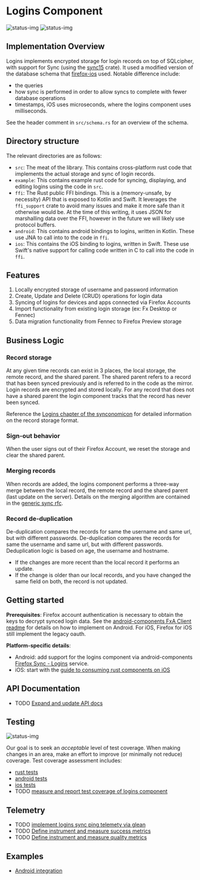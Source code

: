 # Logins Component

![status-img](https://img.shields.io/static/v1?label=production&message=Lockwise,%20Firefox%20iOS&color=darkgreen)
![status-img](https://img.shields.io/static/v1?label=not%20implemented&message=Firefox%20Preview,%20Desktop&color=darkred)

## Implementation Overview
Logins implements encrypted storage for login records on top of SQLcipher, with support for Sync (using the [sync15](https://github.com/mozilla/application-services/tree/master/components/sync15) crate). It used a modified version of the database schema that [firefox-ios](https://github.com/mozilla-mobile/firefox-ios/blob/faa6a2839abf4da2c54ff1b3291174b50b31ab2c/Storage/SQL/SQLiteLogins.swift) used.  Notable difference include:
- the queries
- how sync is performed in order to allow syncs to complete with fewer database operations
- timestamps, iOS uses microseconds, where the logins component uses milliseconds.

See the header comment in `src/schema.rs` for an overview of the schema.

## Directory structure
The relevant directories are as follows:

- `src`: The meat of the library. This contains cross-platform rust code that
  implements the actual storage and sync of login records.
- `example`: This contains example rust code for syncing, displaying, and
  editing logins using the code in `src`.
- `ffi`: The Rust public FFI bindings. This is a (memory-unsafe, by necessity)
  API that is exposed to Kotlin and Swift. It leverages the `ffi_support` crate
  to avoid many issues and make it more safe than it otherwise would be. At the
  time of this writing, it uses JSON for marshalling data over the FFI, however
  in the future we will likely use protocol buffers.
- `android`: This contains android bindings to logins, written in Kotlin. These
  use JNA to call into to the code in `ffi`.
- `ios`: This contains the iOS binding to logins, written in Swift. These use
  Swift's native support for calling code written in C to call into the code in
  `ffi`.

## Features
1. Locally encrypted storage of username and password information
1. Create, Update and Delete (CRUD) operations for login data
1. Syncing of logins for devices and apps connected via Firefox Accounts
1. Import functionality from existing login storage (ex: Fx Desktop or Fennec)
1. Data migration functionality from Fennec to Firefox Preview storage


## Business Logic

### Record storage

At any given time records can exist in 3 places, the local storage, the remote record, and the shared parent.  The shared parent refers to a record that has been synced previously and is referred to in the code as the mirror. Login records are encrypted and stored locally. For any record that does not have a shared parent the login component tracks that the record has never been synced.

Reference the [Logins chapter of the synconomicon](https://mozilla.github.io/application-services/synconomicon/ch01.1-logins.html) for detailed information on the record storage format.

### Sign-out behavior
When the user signs out of their Firefox Account, we reset the storage and clear the shared parent.

### Merging records
When records are added, the logins component performs a three-way merge between the local record, the remote record and the shared parent (last update on the server).  Details on the merging algorithm are contained in the [generic sync rfc](https://github.com/mozilla/application-services/blob/1e2ba102ee1709f51d200a2dd5e96155581a81b2/docs/design/remerge/rfc.md#three-way-merge-algorithm).

### Record de-duplication

De-duplication compares the records for same the username and same url, but with different passwords. De-duplication compares the records for same the username and same url, but with different passwords.  Deduplication logic is based on age, the username and hostname.
- If the changes are more recent than the local record it performs an update.
- If the change is older than our local records, and you have changed the same field on both, the record is not updated.

## Getting started

**Prerequisites**: Firefox account authentication is necessary to obtain the keys to decrypt synced login data.  See the [android-components FxA Client readme](https://github.com/mozilla-mobile/android-components/blob/master/components/service/firefox-accounts/README.md) for details on how to implement on Android.  For iOS, Firefox for iOS still implement the legacy oauth.

**Platform-specific details**:
- Android: add support for the logins component via android-components [Firefox Sync - Logins](https://github.com/mozilla-mobile/android-components/blob/master/components/service/sync-logins/README.md) service.
- iOS: start with the [guide to consuming rust components on iOS](https://github.com/mozilla/application-services/blob/master/docs/howtos/consuming-rust-components-on-ios.md)

## API Documentation
- TODO [Expand and update API docs](https://github.com/mozilla/application-services/issues/1747)

## Testing

![status-img](https://img.shields.io/static/v1?label=test%20status&message=acceptable&color=darkgreen)

Our goal is to seek an _acceptable_ level of test coverage. When making changes in an area, make an effort to improve (or minimally not reduce) coverage. Test coverage assessment includes:
* [rust tests](https://github.com/mozilla/application-services/blob/master/testing/sync-test/src/logins.rs)
* [android tests](https://github.com/mozilla/application-services/tree/master/components/logins/android/src/test/java/mozilla/appservices/logins)
* [ios tests](https://github.com/mozilla/application-services/blob/master/megazords/ios/MozillaAppServicesTests/LoginsTests.swift)
* TODO [measure and report test coverage of logins component](https://github.com/mozilla/application-services/issues/1745)

## Telemetry
- TODO [implement logins sync ping telemety via glean](https://github.com/mozilla/application-services/issues/1867)
- TODO [Define instrument and measure success metrics](https://github.com/mozilla/application-services/issues/1749)
- TODO [Define instrument and measure quality metrics](https://github.com/mozilla/application-services/issues/1748)

## Examples
- [Android integration](https://github.com/mozilla-mobile/android-components/blob/master/components/service/sync-logins/README.md)
